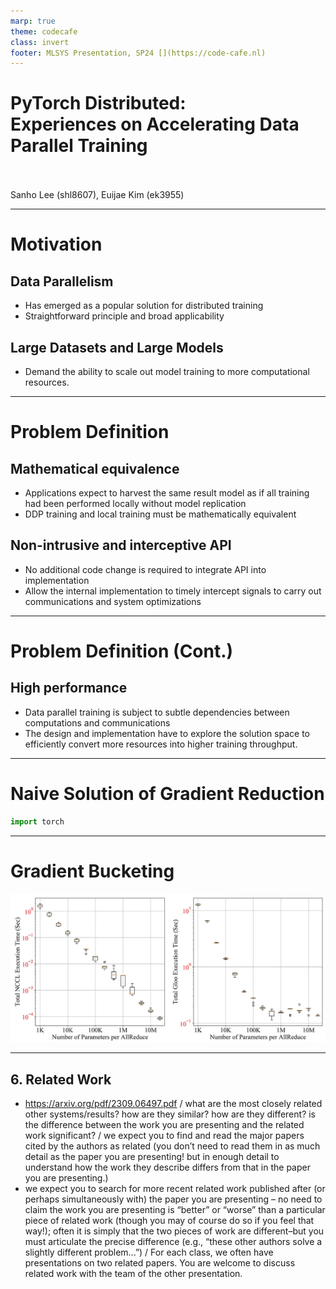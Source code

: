 ```yaml
---
marp: true
theme: codecafe
class: invert
footer: MLSYS Presentation, SP24 [](https://code-cafe.nl)
--- 
```


# PyTorch Distributed: <br>Experiences on Accelerating Data Parallel Training

<br>
<br>
Sanho Lee (shl8607), Euijae Kim (ek3955)

<!-- paginate: true -->

--- 

# Motivation

## Data Parallelism
 
- Has emerged as a popular solution for distributed training
- Straightforward principle and broad applicability

## Large Datasets and Large Models

- Demand the ability to scale out model training to more computational resources.

---

# Problem Definition

## Mathematical equivalence

- Applications expect to harvest the same result model as if all training had been performed locally without model replication
- DDP training and local training must be mathematically equivalent

## Non-intrusive and interceptive API

- No additional code change is required to integrate API into implementation
- Allow the internal implementation to timely intercept signals to carry out communications and system optimizations

---

# Problem Definition (Cont.)

## High performance

-  Data parallel training is subject to subtle dependencies between computations and communications
- The design and implementation have to explore the solution space to efficiently convert more resources into higher training throughput.

---

# Naive Solution of Gradient Reduction

```python
import torch
```

---

# Gradient Bucketing

![70%](./gradient_bucketing.png)

---

## 6. Related Work

- https://arxiv.org/pdf/2309.06497.pdf / what are the most closely related other systems/results? how are they similar? how are they different? is the difference between the work you are presenting and the related work significant? / we expect you to find and read the major papers cited by the authors as related (you don’t need to read them in as much detail as the paper you are presenting! but in enough detail to understand how the work they describe differs from that in the paper you are presenting.)
- we expect you to search for more recent related work published after (or perhaps simultaneously with) the paper you are presenting – no need to claim the work you are presenting is “better” or “worse” than a particular piece of related work (though you may of course do so if you feel that way!); often it is simply that the two pieces of work are different–but you must articulate the precise difference (e.g., “these other authors solve a slightly different problem...”) / For each class, we often have presentations on two related papers. You are welcome to discuss related work with the team of the other presentation.
